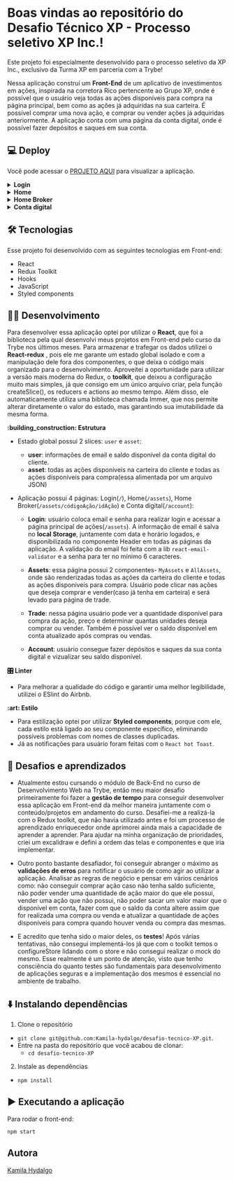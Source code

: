 # **Boas vindas ao repositório do Desafio Técnico XP - Processo seletivo XP Inc.!**

Este projeto foi especialmente desenvolvido para o processo seletivo da XP Inc., exclusivo da Turma XP em parceria com a Trybe! 

Nessa aplicação construí um <strong>Front-End</strong> de um aplicativo de investimentos em ações, inspirada na corretora Rico pertencente ao Grupo XP, onde é possível que o usuário veja todas as ações disponíveis para compra na página principal, bem como as ações já adquiridas na sua carteira. É possível comprar uma nova ação, e comprar ou vender ações já adquiridas anteriormente. A aplicação conta com uma página da conta digital, onde é possível fazer depósitos e saques em sua conta.


## **:computer: Deploy**

Você pode acessar o [PROJETO AQUI](https://rico-investimentos.vercel.app/) para visualizar a aplicação.

<details>
<summary><strong>Login</strong></summary>

![Captura de tela de 2022-07-24 19-52-53](https://user-images.githubusercontent.com/92739901/180675339-15aea8d8-fd0b-4acf-81b5-7357ab95d9ba.png)
</details>

<details>
<summary><strong>Home</strong></summary>

![Captura de tela de 2022-07-24 19-57-18](https://user-images.githubusercontent.com/92739901/180676868-9238733a-98db-4375-8be8-d939675fb635.png)

</details>

<details>
<summary><strong>Home Broker</strong></summary>

![Captura de tela de 2022-07-24 22-46-59](https://user-images.githubusercontent.com/92739901/180677881-d4a64577-ca55-465e-b263-d8e558f4a4e9.png)

</details>

<details>
<summary><strong>Conta digital</strong></summary>

![Captura de tela de 2022-07-24 22-43-24](https://user-images.githubusercontent.com/92739901/180677617-d3e30c5c-6aae-4920-b329-9fc389e80d39.png)

</details>

## **:hammer_and_wrench: Tecnologias**

Esse projeto foi desenvolvido com as seguintes tecnologias em Front-end:

- React
- Redux Toolkit
- Hooks
- JavaScript
- Styled components

## **:woman_technologist: Desenvolvimento**

Para desenvolver essa aplicação optei por utilizar o <strong>React</strong>, que foi a biblioteca pela qual desenvolvi meus projetos em Front-end pelo curso da Trybe nos últimos meses. Para armazenar e trafegar os dados utilizei o <strong>React-redux</strong> , pois ele me garante um estado global isolado e com a manipulação dele fora dos componentes, o que deixa o código mais organizado para o desenvolvimento. Aproveitei a oportunidade para utilizar a versão mais moderna do Redux, o <strong>toolkit</strong>, que deixou a configuração muito mais simples, já que consigo em um único arquivo criar, pela função createSlice(), os reducers e actions ao mesmo tempo. Além disso, ele automaticamente utiliza uma biblioteca chamada Immer, que nos permite alterar diretamente o valor do estado, mas garantindo sua imutabilidade da mesma forma.

<summary><strong>:building_construction: Estrutura</strong></summary>

- Estado global possui 2 slices: `user` e `asset`:

  - <strong>user</strong>: informações de email e saldo disponível da conta digital do cliente.
  - <strong>asset</strong>: todas as ações disponíveis na carteira do cliente e todas as ações disponíveis para compra(essa alimentada por um arquivo JSON)

- Aplicação possui 4 páginas: Login(`/`), Home(`/assets`), Home Broker(`/assets/códigoAção/idAção`) e Conta digital(`/account`):

  - <strong>Login</strong>: usuário coloca email e senha para realizar login e acessar a página principal de ações(`/assets`). A informação de email é salva no <strong>local Storage</strong>, juntamente com data e horário logados, e disponibilizada no componente Header em todas as páginas da aplicação. A validação do email foi feita com a lib `react-email-validator` e a senha para ter no mínimo 6 caracteres. 
  
  - <strong>Assets</strong>: essa página possui 2 componentes- `MyAssets` e `AllAssets`, onde são renderizadas todas as ações da carteira do cliente e todas as ações disponíveis para compra. Usuário pode clicar nas ações que deseja comprar e vender(caso já tenha em carteira) e será levado para página de trade.
  
  - <strong>Trade</strong>: nessa página usuário pode ver a quantidade disponível para compra da ação, preço e determinar quantas unidades deseja comprar ou vender. Também é possível ver o saldo disponível em conta atualizado após compras ou vendas.
  
  - <strong>Account</strong>: usuário consegue fazer depósitos e saques da sua conta digital e vizualizar seu saldo disponível.
  

<summary><strong>🎛 Linter</strong></summary>

 - Para melhorar a qualidade do código e garantir uma melhor legibilidade, utilizei o ESlint do Airbnb.

<summary><strong>:art: Estilo</strong></summary>

 - Para estilização optei por utilizar <strong>Styled components</strong>, porque com ele, cada estilo está ligado ao seu componente específico, eliminando possíveis problemas com nomes de classes duplicadas.
 - Já as notificações para usuário foram feitas com o `React hot Toast`.
 

## **:exploding_head: Desafios e aprendizados**

 - Atualmente estou cursando o módulo de Back-End no curso de Desenvolvimento Web na Trybe, então meu maior desafio primeiramente foi fazer a <strong>gestão de tempo</strong> para conseguir desenvolver essa aplicação em Front-end da melhor maneira juntamente com o conteúdo/projetos em andamento do curso. Desafiei-me a realizá-la com o Redux toolkit, que não havia utilizado antes e foi um processo de aprendizado enriquecedor onde aprimorei ainda mais a capacidade de aprender a aprender. Para ajudar na minha organização de prioridades, criei um excalidraw e defini a ordem das telas e componentes e que iria implementar.
 
 - Outro ponto bastante desafiador, foi conseguir abranger o máximo as <strong>validações de erros</strong> para notificar o usuário de como agir ao utilizar a aplicação. Analisar as regras de negócio e pensar em vários cenários como: não conseguir comprar ação caso não tenha saldo suficiente, não poder vender uma quantidade de ação maior do que ele possui, vender uma ação que não possui, não poder sacar um valor maior que o disponível em conta, fazer com que o saldo da conta altere assim que for realizada uma compra ou venda e atualizar a quantidade de ações disponíveis para compra quando houver venda ou compra das mesmas.
 
 - E acredito que tenha sido o maior deles, os <strong>testes</strong>! Após várias tentativas, não consegui implementá-los já que com o toolkit temos o configureStore lidando com o store e não consegui realizar o mock do mesmo. Esse realmente é um ponto de atenção, visto que tenho consciência do quanto testes são fundamentais para desenvolvimento de aplicações seguras e a implementação dos mesmos é essencial no ambiente de trabalho. 


## **:arrow_down: Instalando dependências**

1. Clone o repositório

  - `git clone git@github.com:Kamila-hydalgo/desafio-tecnico-XP.git`.
  - Entre na pasta do repositório que você acabou de clonar:
    - `cd desafio-tecnico-XP`

  2. Instale as dependências

  - `npm install`

## **:arrow_forward: Executando a aplicação**

Para rodar o front-end:

`npm start`

## **Autora**

[Kamila Hydalgo](https://github.com/Kamila-hydalgo)
